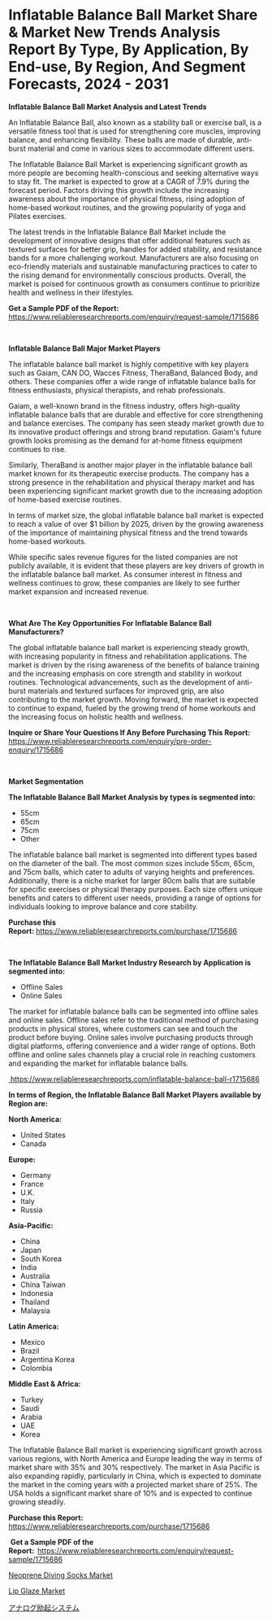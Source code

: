 <p><h1>Inflatable Balance Ball Market Share & Market New Trends Analysis Report By Type, By Application, By End-use, By Region, And Segment Forecasts, 2024 - 2031</h1></p><p><strong>Inflatable Balance Ball Market Analysis and Latest Trends</strong></p>
<p><p>An Inflatable Balance Ball, also known as a stability ball or exercise ball, is a versatile fitness tool that is used for strengthening core muscles, improving balance, and enhancing flexibility. These balls are made of durable, anti-burst material and come in various sizes to accommodate different users.</p><p>The Inflatable Balance Ball Market is experiencing significant growth as more people are becoming health-conscious and seeking alternative ways to stay fit. The market is expected to grow at a CAGR of 7.9% during the forecast period. Factors driving this growth include the increasing awareness about the importance of physical fitness, rising adoption of home-based workout routines, and the growing popularity of yoga and Pilates exercises.</p><p>The latest trends in the Inflatable Balance Ball Market include the development of innovative designs that offer additional features such as textured surfaces for better grip, handles for added stability, and resistance bands for a more challenging workout. Manufacturers are also focusing on eco-friendly materials and sustainable manufacturing practices to cater to the rising demand for environmentally conscious products. Overall, the market is poised for continuous growth as consumers continue to prioritize health and wellness in their lifestyles.</p></p>
<p><strong>Get a Sample PDF of the Report:&nbsp;</strong> <a href="https://www.reliableresearchreports.com/enquiry/request-sample/1715686">https://www.reliableresearchreports.com/enquiry/request-sample/1715686</a></p>
<p>&nbsp;</p>
<p><strong>Inflatable Balance Ball Major Market Players</strong></p>
<p><p>The inflatable balance ball market is highly competitive with key players such as Gaiam, CAN DO, Wacces Fitness, TheraBand, Balanced Body, and others. These companies offer a wide range of inflatable balance balls for fitness enthusiasts, physical therapists, and rehab professionals.</p><p>Gaiam, a well-known brand in the fitness industry, offers high-quality inflatable balance balls that are durable and effective for core strengthening and balance exercises. The company has seen steady market growth due to its innovative product offerings and strong brand reputation. Gaiam's future growth looks promising as the demand for at-home fitness equipment continues to rise.</p><p>Similarly, TheraBand is another major player in the inflatable balance ball market known for its therapeutic exercise products. The company has a strong presence in the rehabilitation and physical therapy market and has been experiencing significant market growth due to the increasing adoption of home-based exercise routines.</p><p>In terms of market size, the global inflatable balance ball market is expected to reach a value of over $1 billion by 2025, driven by the growing awareness of the importance of maintaining physical fitness and the trend towards home-based workouts.</p><p>While specific sales revenue figures for the listed companies are not publicly available, it is evident that these players are key drivers of growth in the inflatable balance ball market. As consumer interest in fitness and wellness continues to grow, these companies are likely to see further market expansion and increased revenue.</p></p>
<p>&nbsp;</p>
<p><strong>What Are The Key Opportunities For Inflatable Balance Ball Manufacturers?</strong></p>
<p><p>The global inflatable balance ball market is experiencing steady growth, with increasing popularity in fitness and rehabilitation applications. The market is driven by the rising awareness of the benefits of balance training and the increasing emphasis on core strength and stability in workout routines. Technological advancements, such as the development of anti-burst materials and textured surfaces for improved grip, are also contributing to the market growth. Moving forward, the market is expected to continue to expand, fueled by the growing trend of home workouts and the increasing focus on holistic health and wellness.</p></p>
<p><strong>Inquire or Share Your Questions If Any Before Purchasing This Report:</strong> <a href="https://www.reliableresearchreports.com/enquiry/pre-order-enquiry/1715686">https://www.reliableresearchreports.com/enquiry/pre-order-enquiry/1715686</a></p>
<p>&nbsp;</p>
<p><strong>Market Segmentation</strong></p>
<p><strong>The Inflatable Balance Ball Market Analysis by types is segmented into:</strong></p>
<p><ul><li>55cm</li><li>65cm</li><li>75cm</li><li>Other</li></ul></p>
<p><p>The inflatable balance ball market is segmented into different types based on the diameter of the ball. The most common sizes include 55cm, 65cm, and 75cm balls, which cater to adults of varying heights and preferences. Additionally, there is a niche market for larger 80cm balls that are suitable for specific exercises or physical therapy purposes. Each size offers unique benefits and caters to different user needs, providing a range of options for individuals looking to improve balance and core stability.</p></p>
<p><strong>Purchase this Report:&nbsp;</strong><a href="https://www.reliableresearchreports.com/purchase/1715686">https://www.reliableresearchreports.com/purchase/1715686</a></p>
<p>&nbsp;</p>
<p><strong>The Inflatable Balance Ball Market Industry Research by Application is segmented into:</strong></p>
<p><ul><li>Offline Sales</li><li>Online Sales</li></ul></p>
<p><p>The market for inflatable balance balls can be segmented into offline sales and online sales. Offline sales refer to the traditional method of purchasing products in physical stores, where customers can see and touch the product before buying. Online sales involve purchasing products through digital platforms, offering convenience and a wider range of options. Both offline and online sales channels play a crucial role in reaching customers and expanding the market for inflatable balance balls.</p></p>
<p><a href="https://www.reliableresearchreports.com/inflatable-balance-ball-r1715686">&nbsp;https://www.reliableresearchreports.com/inflatable-balance-ball-r1715686</a></p>
<p><strong>In terms of Region, the Inflatable Balance Ball Market Players available by Region are:</strong></p>
<p>
    <p> <strong> North America: </strong>
        <ul>
            <li>United States</li>
            <li>Canada</li>
        </ul>
        </p> 
    <p> <strong> Europe: </strong>
        <ul>
            <li>Germany</li>
            <li>France</li>
            <li>U.K.</li>
            <li>Italy</li>
            <li>Russia</li>
        </ul>
        </p> 
    <p> <strong> Asia-Pacific: </strong>
        <ul>
            <li>China</li>
            <li>Japan</li>
            <li>South Korea</li>
            <li>India</li>
            <li>Australia</li>
            <li>China Taiwan</li>
            <li>Indonesia</li>
            <li>Thailand</li>
            <li>Malaysia</li>
        </ul>
        </p> 
    <p> <strong> Latin America: </strong>
        <ul>
            <li>Mexico</li>
            <li>Brazil</li>
            <li>Argentina Korea</li>
            <li>Colombia</li>
        </ul>
        </p> 
    <p> <strong> Middle East & Africa: </strong>
        <ul>
            <li>Turkey</li>
            <li>Saudi</li>
            <li>Arabia</li>
            <li>UAE</li>
            <li>Korea</li>
        </ul>
    </p>
    </p>
<p><p>The Inflatable Balance Ball market is experiencing significant growth across various regions, with North America and Europe leading the way in terms of market share with 35% and 30% respectively. The market in Asia Pacific is also expanding rapidly, particularly in China, which is expected to dominate the market in the coming years with a projected market share of 25%. The USA holds a significant market share of 10% and is expected to continue growing steadily.</p></p>
<p><strong>Purchase this Report: </strong><a href="https://www.reliableresearchreports.com/purchase/1715686">https://www.reliableresearchreports.com/purchase/1715686</a></p>
<p>&nbsp;<strong>Get a Sample PDF of the Report:&nbsp;&nbsp;</strong><a href="https://www.reliableresearchreports.com/enquiry/request-sample/1715686">https://www.reliableresearchreports.com/enquiry/request-sample/1715686</a></p>
<p><strong></strong></p>
<p><p><a href="https://github.com/thereveren80/Market-Research-Report-List-1/blob/main/neoprene-diving-socks-market.md">Neoprene Diving Socks Market</a></p><p><a href="https://github.com/alexcrou8/Market-Research-Report-List-1/blob/main/lip-glaze-market.md">Lip Glaze Market</a></p><p><a href="https://github.com/JaydaWisoky2014/Market-Research-Report-List-1/blob/main/9678418142588.md">アナログ励起システム</a></p></p>
